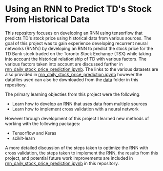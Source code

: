 # Using an RNN to Predict TD's Stock From Historical Data
This repository focuses on developing an RNN using tensorflow that predicts TD's stock price using historical data from various sources. The goal of this project was to gain experience developing recurrent neural networks (RNN's) by developing an RNN to predict the stock price for the TD Bank stock traded on the Toronto Stock Exchange (TSX) while taking into account the historical relationiship of TD with various factors. The various factors taken into account are discussed further in [rnn_daily_stock_price_prediction.ipynb](https://github.com/connordlee/rnn_daily_stock_price_prediction/blob/master/rnn_daily_stock_price_prediction.ipynb). The links to the various datasets are also provided in [rnn_daily_stock_price_prediction.ipynb](https://github.com/connordlee/rnn_daily_stock_price_prediction/blob/master/rnn_daily_stock_price_prediction.ipynb) however the datafiles used can also be downloaded from the [data](https://github.com/connordlee/rnn_daily_stock_price_prediction/tree/master/data) folder in this repository.

The primary learning objecties from this project were the following:
* Learn how to develop an RNN that uses data from multiple sources
* Learn how to implement cross validation with a neural network

However through development of this project I learned new methods of working with the following packages:
* Tensorflow and Keras
* scikit-learn

A more detailed discussion of the steps taken to optimize the RNN with cross validation, the steps taken to implement the RNN, the results from this project, and potential future work improvements are included in [rnn_daily_stock_price_prediction.ipynb](https://github.com/connordlee/rnn_daily_stock_price_prediction/blob/master/rnn_daily_stock_price_prediction.ipynb) in this repository.
